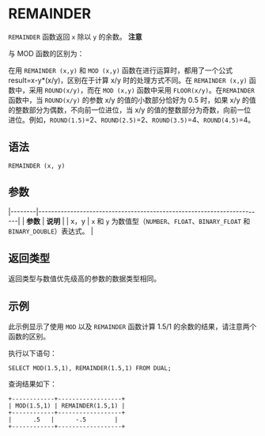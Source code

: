 REMAINDER 
==============================



`REMAINDER` 函数返回 `x` 除以 `y` 的余数。
**注意**



与 MOD 函数的区别为：

在用 `REMAINDER (x,y)` 和 `MOD (x,y)` 函数在进行运算时，都用了一个公式 result=x-y\*(x/y)，区别在于计算 x/y 时的处理方式不同。在 `REMAINDER (x,y)` 函数中，采用 `ROUND(x/y)`，而在 `MOD (x,y)` 函数中采用 `FLOOR(x/y)`。在`REMAINDER` 函数中，当 `ROUND(x/y)` 的参数 x/y 的值的小数部分恰好为 0.5 时，如果 x/y 的值的整数部分为偶数，不向前一位进位，当 x/y 的值的整数部分为奇数，向前一位进位。例如，`ROUND(1.5)`=2、`ROUND(2.5)`=2、`ROUND(3.5)`=4、`ROUND(4.5)`=4。

语法 
--------------

    REMAINDER (x, y)



参数 
--------------



|--------|-----------------------------------------------------------------------|
| **参数** | **说明**                                                                |
| x，y    | `x` 和 `y` 为数值型（`NUMBER`、`FLOAT`、`BINARY_FLOAT` 和 `BINARY_DOUBLE`）表达式。 |



返回类型 
----------------

返回类型与数值优先级高的参数的数据类型相同。

示例 
--------------

此示例显示了使用 `MOD` 以及 `REMAINDER` 函数计算 1.5/1 的余数的结果，请注意两个函数的区别。

执行以下语句：

    SELECT MOD(1.5,1), REMAINDER(1.5,1) FROM DUAL;



查询结果如下：

    +------------+------------------+
    | MOD(1.5,1) | REMAINDER(1.5,1) |
    +------------+------------------+
    |      .5   |      -.5        |
    +------------+------------------+


